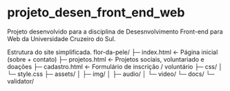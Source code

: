 # projeto_desen_front_end_web
Projeto desenvolvido para a disciplina de Desesnvolvimento Front-end para Web da Universidade Cruzeiro do Sul.

Estrutura do site simplificada.
flor-da-pele/
├─ index.html         ← Página inicial (sobre + contato)
├─ projetos.html      ← Projetos sociais, voluntariado e doações
├─ cadastro.html      ← Formulário de inscrição / voluntário
├─ css/
│   └─ style.css
├─ assets/
│   ├─ img/
│   ├─ audio/
│   └─ video/
└─ docs/
    └─ validator/

